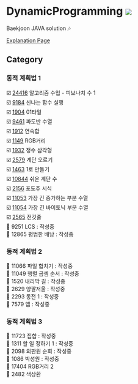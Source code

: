 # DynamicProgramming <img src = "https://img.shields.io/badge/JAVA-007396?style=for-the-badge&logo=java&logoColor=white">
Baekjoon JAVA solution :notes:

[Explanation Page](https://lunareclipse000.wordpress.com/category/%ed%94%84%eb%a1%9c%ea%b7%b8%eb%9e%98%eb%b0%8d-%ec%8a%a4%ed%84%b0%eb%94%94/%ec%9e%90%eb%a3%8c%ea%b5%ac%ec%a1%b0-%ec%8b%a4%ec%8a%b5/%eb%b0%b1%ec%a4%80/dynamic-programming/)

## Category

### 동적 계획법 1  
:ballot_box_with_check: [24416](https://lunareclipse000.wordpress.com/2024/04/05/%eb%b0%b1%ec%a4%80java-24416-%ec%95%8c%ea%b3%a0%eb%a6%ac%ec%a6%98-%ec%88%98%ec%97%85-%ed%94%bc%eb%b3%b4%eb%82%98%ec%b9%98-%ec%88%98-1/) 알고리즘 수업 - 피보나치 수 1  
:ballot_box_with_check: [9184](https://lunareclipse000.wordpress.com/2024/04/05/%eb%b0%b1%ec%a4%80java-9184-%ec%8b%a0%eb%82%98%eb%8a%94-%ed%95%a8%ec%88%98-%ec%8b%a4%ed%96%89/) 신나는 함수 실행  
:ballot_box_with_check: [1904](https://lunareclipse000.wordpress.com/2024/04/05/%eb%b0%b1%ec%a4%80java1904-01-%ed%83%80%ec%9d%bc/) 01타일  
:ballot_box_with_check: [9461](https://lunareclipse000.wordpress.com/2024/04/05/%eb%b0%b1%ec%a4%80java-9461-%ed%8c%8c%eb%8f%84%eb%b0%98-%ec%88%98%ec%97%b4/) 파도반 수열  
:ballot_box_with_check: [1912](https://lunareclipse000.wordpress.com/2024/04/06/%eb%b0%b1%ec%a4%80java-1912-%ec%97%b0%ec%86%8d%ed%95%a9/) 연속합  
:ballot_box_with_check: [1149](https://lunareclipse000.wordpress.com/2024/04/06/%eb%b0%b1%ec%a4%80java-1149-rgb-%ea%b1%b0%eb%a6%ac/) RGB거리  
:ballot_box_with_check: [1932](https://lunareclipse000.wordpress.com/2024/04/06/%eb%b0%b1%ec%a4%80java-1932-%ec%a0%95%ec%88%98-%ec%82%bc%ea%b0%81%ed%98%95/) 정수 삼각형  
:ballot_box_with_check: [2579](https://lunareclipse000.wordpress.com/2024/04/06/%eb%b0%b1%ec%a4%80java-2579-%ea%b3%84%eb%8b%a8-%ec%98%a4%eb%a5%b4%ea%b8%b0/) 계단 오르기  
:ballot_box_with_check: [1463](https://lunareclipse000.wordpress.com/2024/04/09/%eb%b0%b1%ec%a4%80java-1463-1%eb%a1%9c-%eb%a7%8c%eb%93%a4%ea%b8%b0/) 1로 만들기  
:ballot_box_with_check: [10844](https://lunareclipse000.wordpress.com/2024/04/09/%eb%b0%b1%ec%a4%80java-10844-%ec%89%ac%ec%9a%b4-%ea%b3%84%eb%8b%a8/) 쉬운 계단 수  
:ballot_box_with_check: [2156](https://lunareclipse000.wordpress.com/2024/04/10/%eb%b0%b1%ec%a4%80java-2156-%ed%8f%ac%eb%8f%84%ec%a3%bc-%ec%8b%9c%ec%8b%9d/)  포도주 시식  
:ballot_box_with_check: [11053](https://lunareclipse000.wordpress.com/2024/04/10/%eb%b0%b1%ec%a4%80java-11053-%ea%b0%80%ec%9e%a5-%ea%b8%b4-%ec%a6%9d%ea%b0%80%ed%95%98%eb%8a%94-%eb%b6%80%eb%b6%84-%ec%88%98%ec%97%b4/) 가장 긴 증가하는 부분 수열  
:ballot_box_with_check: [11054](https://lunareclipse000.wordpress.com/2024/04/10/%eb%b0%b1%ec%a4%80java-11054-%ea%b0%80%ec%9e%a5-%ea%b8%b4-%eb%b0%94%ec%9d%b4%ed%86%a0%eb%8b%89-%eb%b6%80%eb%b6%84-%ec%88%98%ec%97%b4/) 가장 긴 바이토닉 부분 수열  
:ballot_box_with_check: [2565](https://lunareclipse000.wordpress.com/2024/04/11/%eb%b0%b1%ec%a4%80java-2565-%ec%a0%84%ea%b9%83%ec%a4%84/) 전깃줄  
:black_square_button: 9251 LCS : 작성중  
:black_square_button: 12865 평범한 배낭 : 작성중  

### 동적 계획법 2  
:black_square_button: 11066 파일 합치기 : 작성중  
:black_square_button: 11049 행렬 곱셈 순서 : 작성중  
:black_square_button: 1520 내리막 길 : 작성중  
:black_square_button: 2629 양팔저울 : 작성중  
:black_square_button: 2293 동전 1 : 작성중  
:black_square_button: 7579 앱 : 작성중  

### 동적 계획법 3  
:black_square_button: 11723 집합 : 작성중  
:black_square_button: 1311 할 일 정하기 1 : 작성중  
:black_square_button: 2098 외판원 순회 : 작성중  
:black_square_button: 1086 박성원 : 작성중  
:black_square_button: 17404 RGB거리 2  
:black_square_button: 2482 색상환  